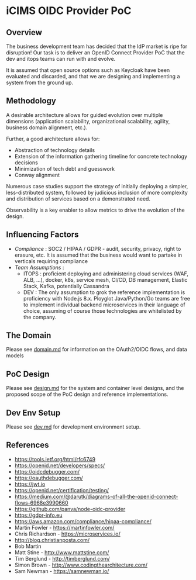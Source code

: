 # iCIMS OIDC Provider PoC

## Overview

The business development team has decided that the IdP market is ripe for disruption! Our task is to deliver an OpenID Connect Provider PoC that the dev and itops teams can run with and evolve.

It is assumed that open source options such as Keycloak have been evaluated and discarded, and that we are designing and implementing a system from the ground up.

## Methodology

A desirable architecture allows for guided evolution over multiple dimensions (application scalability, organizational scalability, agility, business domain alignment, etc.).

Further, a good architecture allows for:

* Abstraction of technology details
* Extension of the information gathering timeline for concrete technology decisions
* Minimization of tech debt and guesswork
* Conway alignment

Numerous case studies support the strategy of initially deploying a simpler, less-distributed system, followed by judicious inclusion of more complexity and distribution of services based on a demonstrated need.

Observability is a key enabler to allow metrics to drive the evolution of the design.


## Influencing Factors

* *Compliance* : SOC2 / HIPAA / GDPR - audit, security, privacy, right to erasure, etc. It is assumed that the business would want to partake in verticals requiring compliance
* *Team Assumptions* : 
  - ITOPS : proficient deploying and administering cloud services (WAF, ALB, ...), docker, k8s, service mesh, CI/CD, DB management, Elastic Stack, Kafka, potentially Cassandra
  - DEV : The only assumption to grok the reference implementation is proficiency with Node.js 8.x. Ployglot Java/Python/Go teams are free to implement individual backend microservices in their language of choice, assuming of course those technologies are whitelisted by the company.

## The Domain

Please see [domain.md](./docs/domain.md) for information on the OAuth2/OIDC flows, and data models

## PoC Design

Please see [design.md](./docs/design.md) for the system and container level designs, and the proposed scope of the PoC design and reference implementations.

## Dev Env Setup

Please see [dev.md](./docs/dev.md) for development environment setup.

## References

* https://tools.ietf.org/html/rfc6749
* https://openid.net/developers/specs/
* https://oidcdebugger.com/
* https://oauthdebugger.com/
* https://jwt.io
* https://openid.net/certification/testing/
* https://medium.com/@darutk/diagrams-of-all-the-openid-connect-flows-6968e3990660
* https://github.com/panva/node-oidc-provider
* https://gdpr-info.eu
* https://aws.amazon.com/compliance/hipaa-compliance/
* Martin Fowler - https://martinfowler.com/
* Chris Richardson - https://microservices.io/
* http://blog.christianposta.com/
* Bob Martin 
* Matt Stine - http://www.mattstine.com/
* Tim Berglund - http://timberglund.com/
* Simon Brown - http://www.codingthearchitecture.com/
* Sam Newman - https://samnewman.io/
